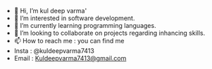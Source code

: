 - 👋 Hi, I’m kul deep varma'
- 👀 I’m interested in software development.
- 🌱 I’m currently learning programming languages.
- 💞️ I’m looking to collaborate on projects regarding inhancing skills.
- 📫 How to reach me : you can find me
-    Insta : @kuldeepvarma7413
-    Email : Kuldeepvarma7413@gmail.com

<!---
kuldeepvarma7413/kuldeepvarma7413 is a ✨ special ✨ repository because its `README.md` (this file) appears on your GitHub profile.
You can click the Preview link to take a look at your changes.
--->
